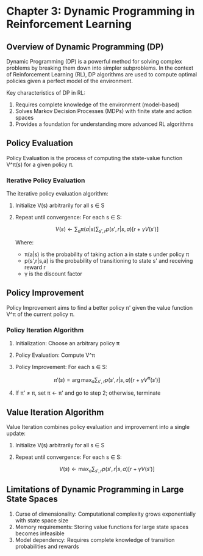 # Chapter 3: Dynamic Programming in Reinforcement Learning

## Overview of Dynamic Programming (DP)

Dynamic Programming (DP) is a powerful method for solving complex problems by breaking them down into simpler subproblems. In the context of Reinforcement Learning (RL), DP algorithms are used to compute optimal policies given a perfect model of the environment.

Key characteristics of DP in RL:
1. Requires complete knowledge of the environment (model-based)
2. Solves Markov Decision Processes (MDPs) with finite state and action spaces
3. Provides a foundation for understanding more advanced RL algorithms

## Policy Evaluation

Policy Evaluation is the process of computing the state-value function V^π(s) for a given policy π.

### Iterative Policy Evaluation

The iterative policy evaluation algorithm:

1. Initialize V(s) arbitrarily for all s ∈ S
2. Repeat until convergence:
   For each s ∈ S:
   
   $$
   V(s) \leftarrow \sum_{a} \pi(a|s) \sum_{s', r} p(s',r|s,a)[r + \gamma V(s')]
   $$
   
   Where:
   - π(a|s) is the probability of taking action a in state s under policy π
   - p(s',r|s,a) is the probability of transitioning to state s' and receiving reward r
   - γ is the discount factor

## Policy Improvement

Policy Improvement aims to find a better policy π' given the value function V^π of the current policy π.

### Policy Iteration Algorithm

1. Initialization: Choose an arbitrary policy π
2. Policy Evaluation: Compute V^π
3. Policy Improvement: For each s ∈ S:
   
   $$
   \pi'(s) = \arg\max_{a} \sum_{s', r} p(s',r|s,a)[r + \gamma V^{\pi}(s')]
   $$
   
4. If π' ≠ π, set π ← π' and go to step 2; otherwise, terminate

## Value Iteration Algorithm

Value Iteration combines policy evaluation and improvement into a single update:

1. Initialize V(s) arbitrarily for all s ∈ S
2. Repeat until convergence:
   For each s ∈ S:
   
   $$
   V(s) \leftarrow \max_{a} \sum_{s', r} p(s',r|s,a)[r + \gamma V(s')]
   $$
   

## Limitations of Dynamic Programming in Large State Spaces

1. Curse of dimensionality: Computational complexity grows exponentially with state space size
2. Memory requirements: Storing value functions for large state spaces becomes infeasible
3. Model dependency: Requires complete knowledge of transition probabilities and rewards